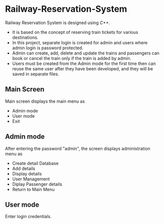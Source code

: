 # Railway-Reservation-System
Railway Reservation System is designed using *C++*.
* It is based on the concept of reserving train tickets for various destinations.
* In this project, separate login is created for admin and users where admin login is password protected.
* Admin can create, add, delete and update the trains and passengers can book or cancel the train only if the train is added by admin.
* Users must be created from the Admin mode for the first time then can reuse the same user after they have been developed, and they will be saved in separate files.
## Main Screen
Main screen displays the main menu as
  * Admin mode
  * User mode
  * Exit
## Admin mode
After entering the password "admin", the screen displays administration menu as
* Create detail Database
* Add details
* Display details
* User Management
* Diplay Passenger details
* Return to Main Menu
## User mode
Enter login credentials.
